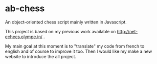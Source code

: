 # ab-chess

An object-oriented chess script mainly written in Javascript.

This project is based on my previous work available on http://net-echecs.olympe.in/ .

My main goal at this moment is to "translate" my code from french to english and of course to improve it too.
Then I would like my make a new website to introduce the all project.
